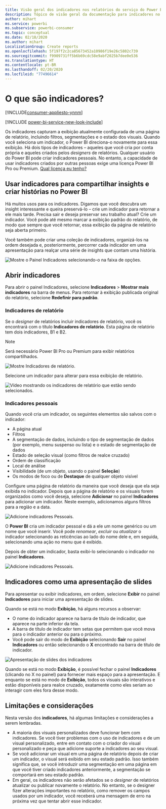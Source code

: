 ```yaml
---
title: Visão geral dos indicadores nos relatórios do serviço do Power BI
description: Tópico de visão geral da documentação para indicadores no serviço do Power BI.
author: mihart
ms.service: powerbi
ms.subservice: powerbi-consumer
ms.topic: conceptual
ms.date: 02/18/2020
ms.author: mihart
LocalizationGroup: Create reports
ms.openlocfilehash: 5f197f2c2ca85673452a10986f19e26c5802c739
ms.sourcegitcommit: f9909731ff5b6b69cdc58e9abf2025b7dee0e536
ms.translationtype: HT
ms.contentlocale: pt-BR
ms.lasthandoff: 02/20/2020
ms.locfileid: "77496614"
---
```

# <a name="what-are-bookmarks"></a>O que são indicadores?

[!INCLUDE[consumer-appliesto-ynnm](../includes/consumer-appliesto-ynnm.md)]

[!INCLUDE [power-bi-service-new-look-include](../includes/power-bi-service-new-look-include.md)]

Os indicadores capturam a exibição atualmente configurada de uma página de relatório, incluindo filtros, segmentações e o estado dos visuais. Quando você seleciona um indicador, o Power BI direciona-o novamente para essa exibição. Há dois tipos de indicadores – aqueles que você cria por conta própria e aqueles criados pelos *designers* de relatórios. Qualquer usuário do Power BI pode criar indicadores pessoais. No entanto, a capacidade de usar indicadores criados por outras pessoas exige uma licença Power BI Pro ou Premium. [Qual licença eu tenho?](end-user-license.md)

## <a name="use-bookmarks-to-share-insights-and-build-stories-in-power-bi"></a>Usar indicadores para compartilhar insights e criar histórias no Power BI 
Há muitos usos para os indicadores. Digamos que você descubra um insight interessante e queira preservá-lo – crie um indicador para retornar a ele mais tarde. Precisa sair e deseja preservar seu trabalho atual? Crie um indicador. Você pode até mesmo marcar a exibição padrão do relatório, de modo que sempre que você retornar, essa exibição da página de relatório seja aberta primeiro. 

Você também pode criar uma coleção de indicadores, organizá-los na ordem desejada e, posteriormente, percorrer cada indicador em uma apresentação para realçar uma série de insights que contam uma história.  

![Mostre o Painel Indicadores selecionando-o na faixa de opções.](media/end-user-bookmarks/power-bi-select-bookmark.png)

## <a name="open-bookmarks"></a>Abrir indicadores
Para abrir o painel Indicadores, selecione **Indicadores** > **Mostrar mais indicadores** na barra de menus. Para retornar à exibição publicada original do relatório, selecione **Redefinir para padrão**.

### <a name="report-bookmarks"></a>Indicadores de relatório
Se o *designer* de relatórios incluir indicadores de relatório, você os encontrará com o título **Indicadores de relatório**. Esta página de relatório tem dois indicadores, B1 e B2. 

> [!NOTE]
> Será necessário Power BI Pro ou Premium para exibir relatórios compartilhados. 

![Mostre Indicadores de relatório.](media/end-user-bookmarks/power-bi-report.png)

Selecione um indicador para alterar para essa exibição de relatório. 

![Vídeo mostrando os indicadores de relatório que estão sendo selecionados.](media/end-user-bookmarks/power-bi-bookmarks.gif)

### <a name="personal-bookmarks"></a>Indicadores pessoais

Quando você cria um indicador, os seguintes elementos são salvos com o indicador:

* A página atual
* Filtros
* A segmentação de dados, incluindo o tipo de segmentação de dados (por exemplo, menu suspenso ou lista) e o estado de segmentação de dados
* Estado de seleção visual (como filtros de realce cruzado)
* Ordem de classificação
* Local de análise
* Visibilidade (de um objeto, usando o painel **Seleção**)
* Os modos de foco ou de **Destaque** de qualquer objeto visível

Configure uma página de relatório da maneira que você deseja que ela seja exibida no indicador. Depois que a página de relatório e os visuais forem organizados como você deseja, selecione **Adicionar** no painel **Indicadores** para adicionar um indicador. Neste exemplo, adicionamos alguns filtros para a região e a data. 

![Adicione indicadores Pessoais.](media/end-user-bookmarks/power-bi-bookmark-personal.png)

O **Power BI** cria um indicador pessoal e dá a ele um nome genérico ou um nome que você inserir. Você pode *renomear*, *excluir* ou *atualizar* o indicador selecionando as reticências ao lado do nome dele e, em seguida, selecionando uma ação no menu que é exibido.

Depois de obter um indicador, basta exibi-lo selecionando o indicador no painel **Indicadores**. 

![Adicione indicadores Pessoais.](media/end-user-bookmarks/power-bi-bookmark-west.png)


<!--
## Arranging bookmarks
As you create bookmarks, you might find that the order in which you create them isn't necessarily the same order you'd like to present them to your audience. No problem, you can easily rearrange the order of bookmarks.

In the **Bookmarks** pane, simply drag-and-drop bookmarks to change their order, as shown in the following image. The yellow bar between bookmarks designates where the dragged bookmark will be placed.

![Change bookmark order by drag-and-drop](media/desktop-bookmarks/bookmarks_06.png)

The order of your bookmarks can become important when you use the **View** feature of bookmarks, as described in the next section. 

-->

## <a name="bookmarks-as-a-slide-show"></a>Indicadores como uma apresentação de slides
Para apresentar ou exibir indicadores, em ordem, selecione **Exibir** no painel **Indicadores** para iniciar uma apresentação de slides.

Quando se está no modo **Exibição**, há alguns recursos a observar:

- O nome do indicador aparece na barra de título de indicador, que aparece na parte inferior da tela.
- A barra de título de indicador tem setas que permitem que você mova para o indicador anterior ou para o próximo.
- Você pode sair do modo de **Exibição** selecionando **Sair** no painel **Indicadores** ou então selecionando o **X** encontrado na barra de título de indicador.

![Apresentação de slides dos indicadores](media/end-user-bookmarks/power-bi-slideshow.png)

Quando se está no modo **Exibição**, é possível fechar o painel **Indicadores** (clicando no X no painel) para fornecer mais espaço para a apresentação. E enquanto se está no modo de **Exibição**, todos os visuais são interativos e estão disponíveis para realce cruzado, exatamente como eles seriam ao interagir com eles fora desse modo. 

<!--
## Visibility - using the Selection pane
With the release of bookmarks, the new **Selection** pane is also introduced. The **Selection** pane provides a list of all objects on the current page and allows you to select the object and specify whether a given object is visible. 

![Enable the Selection pane](media/desktop-bookmarks/bookmarks_08.png)

You can select an object using the **Selection** pane. Also, you can toggle whether the object is currently visible by clicking the eye icon to the right of the visual. 

![Selection pane](media/desktop-bookmarks/bookmarks_09.png)

When a bookmark is added, the visible status of each object is also saved based on its setting in the **Selection** pane. 

It's important to note that **slicers** continue to filter a report page, regardless of whether they are visible. As such, you can create many different bookmarks, with different slicer settings, and make a single report page appear very different (and highlight different insights) in various bookmarks.


## Bookmarks for shapes and images
You can also link shapes and images to bookmarks. With this feature, when you click on an object, it will show the bookmark associated with that object. This can be especially useful when working with buttons; you can learn more by reading the article about [using buttons in Power BI](desktop-buttons.md). 

To assign a bookmark to an object, select the object, then expand the **Action** section from the **Format Shape** pane, as shown in the following image.

![Add bookmark link to an object](media/desktop-bookmarks/bookmarks_10.png)

Once you turn the **Action** slider to **On** you can select whether the object is a back button, a bookmark, or a Q&A command. If you select bookmark, you can then select which of your bookmarks the object is linked to.

There are all sorts of interesting things you can do with object-linked bookmarking. You can create a visual table of contents on your report page, or you can provide different views (such as visual types) of the same information, just by clicking on an object.

When you are in editing mode you can use ctrl+click to follow the link, and when not in edit mode, simply click the object to follow the link. 


## Bookmark groups

Beginning with the August 2018 release of **Power BI Desktop**, you can create and use bookmark groups. A bookmark group is a collection of bookmarks that you specify, which can be shown and organized as a group. 

To create a bookmark group, hold down the CTRL key and select the bookmarks you want to include in the group, then click the ellipses beside any of the selected bookmarks, and select **Group** from the menu that appears.

![Create a bookmark group](media/desktop-bookmarks/bookmarks_15.png)

**Power BI Desktop** automatically names the group *Group 1*. Fortunately, you can just double-click on the name and rename it to whatever you want.

![Rename a bookmark group](media/desktop-bookmarks/bookmarks_16.png)

With any bookmark group, clicking on the bookmark group's name only expands or collapses the group of bookmarks, and does not represent a bookmark by itself. 

When using the **View** feature of bookmarks, the following applies:

* If the selected bookmark is in a group when you select **View** from bookmarks, only the bookmarks *in that group* are shown in the viewing session. 

* If the selected bookmark is not in a group, or is on the top level (such as the name of a bookmark group), then all bookmarks for the entire report are played, including bookmarks in any group. 

To ungroup bookmarks, just select any bookmark in a group, click the ellipses, and then select **Ungroup** from the menu that appears. 

![Ungroup a bookmark group](media/desktop-bookmarks/bookmarks_17.png)

Note that selecting **Ungroup** for any bookmark from a group takes all bookmarks out of the group (it deletes the group, but not the bookmarks themselves). So to remove a single bookmark from a group, you need to **Ungroup** any member from that group, which deletes the grouping, then select the members you want in the new group (using CTRL and clicking each bookmark), and select **Group** again. 
-->





## <a name="limitations-and-considerations"></a>Limitações e considerações
Nesta versão dos **indicadores**, há algumas limitações e considerações a serem lembradas.

* A maioria dos visuais personalizados deve funcionar bem com indicadores. Se você tiver problemas com o uso de indicadores e de um visual personalizado, entre em contato com o criador do visual personalizado e peça que adicione suporte a indicadores ao seu visual. 
* Se você adicionar um visual em uma página de relatório depois de criar um indicador, o visual será exibido em seu estado padrão. Isso também significa que, se você introduzir uma segmentação em uma página em que você tiver criado indicadores anteriormente, a segmentação se comportará em seu estado padrão.
* Em geral, os indicadores não serão afetados se o *designer* de relatórios atualizar ou publicar novamente o relatório. No entanto, se o designer fizer alterações importantes no relatório, como remover os campos usados por um indicador, você receberá uma mensagem de erro na próxima vez que tentar abrir esse indicador. 

<!--
## Next steps
spotlight?
-->
